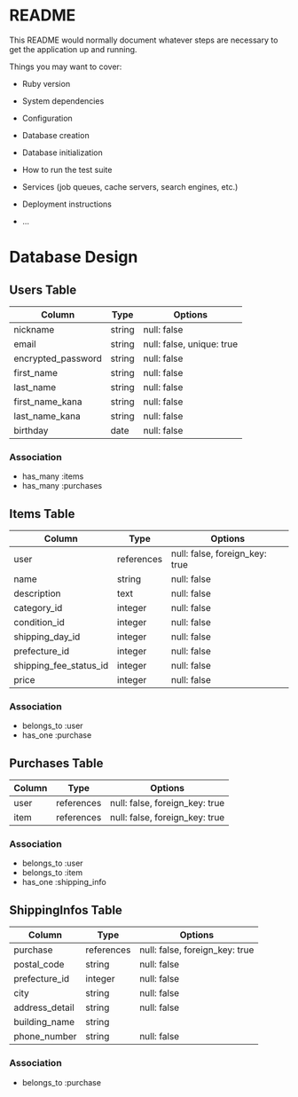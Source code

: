 # README

This README would normally document whatever steps are necessary to get the
application up and running.

Things you may want to cover:

* Ruby version

* System dependencies

* Configuration

* Database creation

* Database initialization

* How to run the test suite

* Services (job queues, cache servers, search engines, etc.)

* Deployment instructions

* ...

# Database Design

## Users Table

| Column             | Type       | Options                   |
| ------------------ | ---------- | ------------------------- |
| nickname           | string     | null: false               |
| email              | string     | null: false, unique: true |
| encrypted_password | string     | null: false               |
| first_name         | string     | null: false               |
| last_name          | string     | null: false               |
| first_name_kana    | string     | null: false               |
| last_name_kana     | string     | null: false               |
| birthday           | date       | null: false               |

### Association
- has_many :items
- has_many :purchases

## Items Table

| Column                   | Type       | Options                        |
| ------------------------ | ---------- | ------------------------------ |
| user                     | references | null: false, foreign_key: true |
| name                     | string     | null: false                    |
| description              | text       | null: false                    |
| category_id              | integer    | null: false                    |
| condition_id             | integer    | null: false                    |
| shipping_day_id         | integer    | null: false                    |
| prefecture_id            | integer    | null: false                    |
| shipping_fee_status_id   | integer    | null: false                    |
| price                    | integer    | null: false                    |

### Association
- belongs_to :user
- has_one :purchase

## Purchases Table

| Column     | Type       | Options                        |
| ---------- | ---------- | ------------------------------ |
| user       | references | null: false, foreign_key: true |
| item       | references | null: false, foreign_key: true |

### Association
- belongs_to :user
- belongs_to :item
- has_one :shipping_info

## ShippingInfos Table

| Column         | Type       | Options                        |
| -------------- | ---------- | ------------------------------ |
| purchase       | references | null: false, foreign_key: true |
| postal_code    | string     | null: false                    |
| prefecture_id  | integer    | null: false                    |
| city           | string     | null: false                    |
| address_detail | string     | null: false                    |
| building_name  | string     |                                |
| phone_number   | string     | null: false                    |

### Association
- belongs_to :purchase
